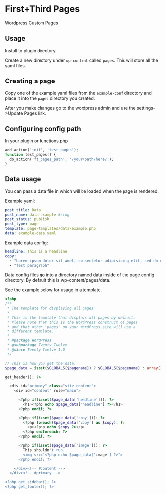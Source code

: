 First+Third Pages
============

Wordpress Custom Pages

## Usage

Install to plugin directory.

Create a new directory under `wp-content` called `pages`. This will store all the yaml files.

## Creating a page

Copy one of the example yaml files from the `example-conf` directory and place it into the `pages` directory you created.

After you make changes go to the wordpress admin and use the settings->Update Pages link.

## Configuring config path

In your plugin or functions.php

```php
add_action('init', 'test_pages');
function test_pages() {
  do_action('ft_pages_path', '/your/path/here/');
}
```

## Data usage

You can pass a data file in which will be loaded when the page is rendered.

Example yaml:

```yaml
post_title: Data
post_name: data-example #slug
post_status: publish
post_type: page
template: page-templates/data-example.php
data: example-data.yaml
```

Example data config:

```yaml
headline: This is a headline
copy: 
  - "Lorem ipsum dolor sit amet, consectetur adipisicing elit, sed do eiusmod tempor incididunt ut labore et dolore magna aliqua. Ut enim ad minim veniam, quis nostrud exercitation ullamco laboris nisi ut aliquip ex ea commodo consequat. Duis aute irure dolor in reprehenderit in voluptate velit esse cillum dolore eu fugiat nulla pariatur. Excepteur sint occaecat cupidatat non proident, sunt in culpa qui officia deserunt mollit anim id est laborum."
  - "Test paragraph"
```

Data config files go into a directory named data inside of the page config directory. By default this is wp-content/pages/data.

See the example below for usage in a template.

```php
<?php
/**
 * The template for displaying all pages
 *
 * This is the template that displays all pages by default.
 * Please note that this is the WordPress construct of pages
 * and that other 'pages' on your WordPress site will use a
 * different template.
 *
 * @package WordPress
 * @subpackage Twenty_Twelve
 * @since Twenty Twelve 1.0
 */

// This is how you get the data.
$page_data = isset($GLOBALS[$pagename]) ? $GLOBALS[$pagename] : array();

get_header(); ?>

  <div id="primary" class="site-content">
    <div id="content" role="main">

      <?php if(isset($page_data['headline'])): ?>
        <h1><?php echo $page_data['headline'] ?></h1>
      <?php endif; ?>
      
      <?php if(isset($page_data['copy'])): ?>
        <?php foreach($page_data['copy'] as $copy): ?>
          <p><?php echo $copy ?></p>
        <?php endforeach; ?>
      <?php endif; ?>

      <?php if(isset($page_data['image'])): ?>
        This shouldn't run.
        <img src="<?php echo $page_data['image'] ?>">
      <?php endif; ?>

    </div><!-- #content -->
  </div><!-- #primary -->

<?php get_sidebar(); ?>
<?php get_footer(); ?>
```